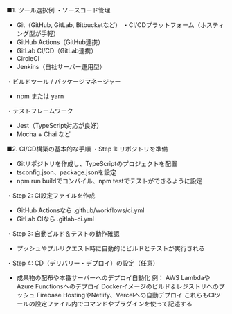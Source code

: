 ■1. ツール選択例
・ソースコード管理
  - Git（GitHub, GitLab, Bitbucketなど）
・CI/CDプラットフォーム（ホスティング型が手軽）
  - GitHub Actions（GitHub連携）
  - GitLab CI/CD（GitLab連携）
  - CircleCI
  - Jenkins（自社サーバー運用型）

・ビルドツール / パッケージマネージャー
  - npm または yarn

・テストフレームワーク
  - Jest（TypeScript対応が良好）
  - Mocha + Chai など

■2. CI/CD構築の基本的な手順
・Step 1: リポジトリを準備
  - Gitリポジトリを作成し、TypeScriptのプロジェクトを配置
  - tsconfig.json、package.jsonを設定
  - npm run buildでコンパイル、npm testでテストができるように設定

・Step 2: CI設定ファイルを作成
  - GitHub Actionsなら .github/workflows/ci.yml
  - GitLab CIなら .gitlab-ci.yml

・Step 3: 自動ビルド＆テストの動作確認
  - プッシュやプルリクエスト時に自動的にビルドとテストが実行される

・Step 4: CD（デリバリー・デプロイ）の設定（任意）
  - 成果物の配布や本番サーバーへのデプロイ自動化
例：
AWS LambdaやAzure Functionsへのデプロイ
Dockerイメージのビルド＆レジストリへのプッシュ
Firebase HostingやNetlify、Vercelへの自動デプロイ
これらもCIツールの設定ファイル内でコマンドやプラグインを使って記述する
